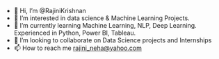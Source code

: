 - 👋 Hi, I’m @RajiniKrishnan
- 👀 I’m interested in data science & Machine Learning Projects. 
- 🌱 I’m currently learning Machine Learning, NLP, Deep Learning. Experienced in Python, Power BI, Tableau. 
- 💞️ I’m looking to collaborate on Data Science projects and Internships 
- 📫 How to reach me rajini_neha@yahoo.com

<!---
RajiniKrishnan/RajiniKrishnan is a ✨ special ✨ repository because its `README.md` (this file) appears on your GitHub profile.
You can click the Preview link to take a look at your changes.
--->
